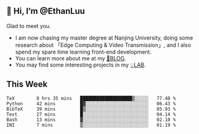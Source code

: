 ## 👋 Hi, I’m @EthanLuu

Glad to meet you.

- I am now chasing my master degree at Nanjing University, doing some research about 「Edge Computing & Video Transmission」, and I also spend my spare time learning front-end development.
- You can learn more about me at my [📝BLOG](https://blog.ethanloo.cn).
- You may find some interesting projects in my [💡LAB](https://lab.ethanloo.cn).

## This Week
<!--START_SECTION:waka-->

```text
TeX        8 hrs 35 mins   ███████████████████▒░░░░░   77.40 %
Python     42 mins         █▓░░░░░░░░░░░░░░░░░░░░░░░   06.43 %
BibTeX     39 mins         █▒░░░░░░░░░░░░░░░░░░░░░░░   05.93 %
Text       27 mins         █░░░░░░░░░░░░░░░░░░░░░░░░   04.14 %
Bash       13 mins         ▓░░░░░░░░░░░░░░░░░░░░░░░░   02.10 %
INI        7 mins          ▒░░░░░░░░░░░░░░░░░░░░░░░░   01.19 %
```

<!--END_SECTION:waka-->
